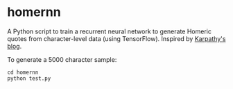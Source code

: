 # homernn

A Python script to train a recurrent neural network to generate Homeric quotes from character-level data (using TensorFlow). Inspired by [Karpathy's blog](http://karpathy.github.io/2015/05/21/rnn-effectiveness/).

To generate a 5000 character sample:

```unix
cd homernn
python test.py
```
